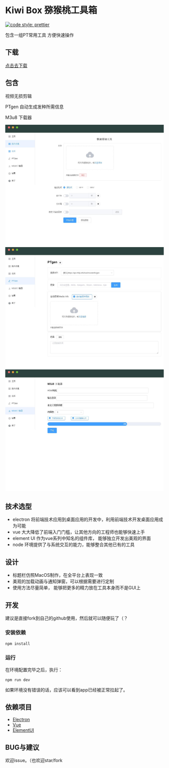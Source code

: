 # Kiwi Box 猕猴桃工具箱

 

[![code style: prettier](https://img.shields.io/badge/code_style-prettier-ff69b4.svg?style=flat-square)](https://github.com/prettier/prettier)

包含一组PT常用工具 方便快速操作

## 下载

[点击去下载](https://github.com/plexpt/kiwibox/releases)

## 包含
视频无损剪辑

PTgen 自动生成发种所需信息

M3u8 下载器



![](.github/pic/home.jpg)
![](.github/pic/ptgen.jpg)
![](.github/pic/m3u8.jpg)

 
## 技术选型

- electron 将前端技术应用到桌面应用的开发中，利用前端技术开发桌面应用成为可能
- vue 大大降低了前端入门门槛，让其他方向的工程师也能够快速上手
- element UI 作为vue系列中知名的组件库， 能够独立开发出美观的界面
- node 环境提供了与系统交互的能力，能够整合其他已有的工具

## 设计

- 标题栏仿照MacOS制作，在全平台上表现一致
- 美观的加载动画与通知弹窗，可以根据需要进行定制
- 使用方法尽量简单， 能够把更多的精力放在工具本身而不是GUI上

## 开发

建议是直接fork到自己的github使用，然后就可以随便玩了（？

### 安装依赖

``` bash
npm install
```

### 运行

在环境配置完毕之后，执行：

```
npm run dev
```

如果环境没有错误的话，应该可以看到app已经被正常拉起了。
 
## 依赖项目

- [Electron](https://electronjs.org)
- [Vue](https://cn.vuejs.org)
- [ElementUI](http://element.eleme.io/#/zh-CN)

## BUG与建议

欢迎issue。（也欢迎star/fork
